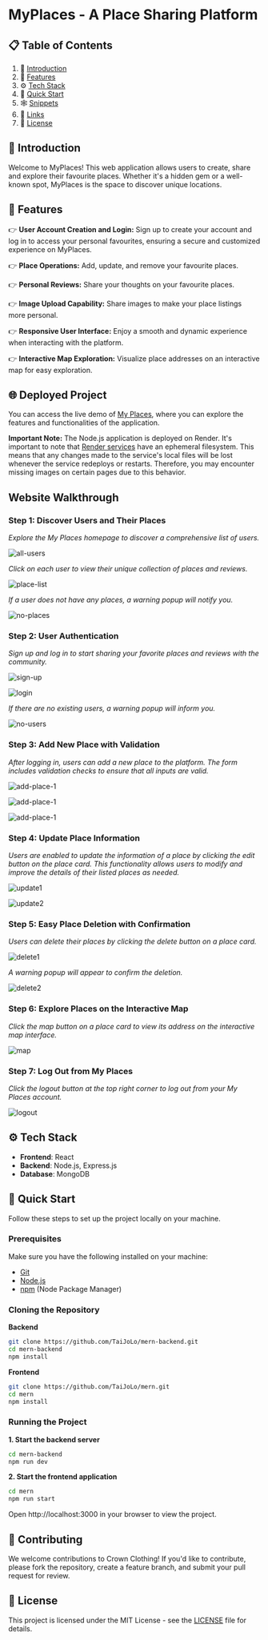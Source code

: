 # MyPlaces - A Place Sharing Platform

## 📋 <a name="table">Table of Contents</a>

1. 🤖 [Introduction](#introduction)
2. 🔋 [Features](#features)
3. ⚙️ [Tech Stack](#tech-stack)
4. 🤸 [Quick Start](#quick-start)
5. 🕸️ [Snippets](#snippets)
6. 🔗 [Links](#links)
7. 📄 [License](#license)

## 🤖 Introduction

Welcome to MyPlaces! This web application allows users to create, share and explore their favourite places. Whether it's a hidden gem or a well-known spot, MyPlaces is the space to discover unique locations.

## 🔋 Features

👉  **User Account Creation and Login:** Sign up to create your account and log in to access your personal favourites, ensuring a secure and customized experience on MyPlaces.

👉  **Place Operations:** Add, update, and remove your favourite places.

👉 **Personal Reviews:**
Share your thoughts on your favourite places.

👉 **Image Upload Capability:**
  Share images to make your place listings more personal.

👉 **Responsive User Interface:**  Enjoy a smooth and dynamic experience when interacting with the platform.

👉  **Interactive Map Exploration:** Visualize place addresses on an interactive map for easy exploration.

## 🌐 Deployed Project

You can access the live demo of [My Places](https://mern-places-f385f.web.app/), where you can explore the features and functionalities of the application.

**Important Note:** The Node.js application is deployed on Render. It's important to note that [Render services](https://docs.render.com/disks) have an ephemeral filesystem. This means that any changes made to the service's local files will be lost whenever the service redeploys or restarts. Therefore, you may encounter missing images on certain pages due to this behavior.



## Website Walkthrough

### Step 1: Discover Users and Their Places
*Explore the My Places homepage to discover a comprehensive list of users.* 

![all-users](screenshots/all-users.png)

*Click on each user to view their unique collection of places and reviews.*


![place-list](screenshots/place-list.png)

*If a user does not have any places, a warning popup will notify you.*


![no-places](screenshots/no-places.png)



### Step 2: User Authentication

*Sign up and log in to start sharing your favorite places and reviews with the community.*

![sign-up](screenshots/sign-up.png)

![login](screenshots/login.png)


*If there are no existing users, a warning popup will inform you.*

![no-users](screenshots/no-users.png)


### Step 3: Add New Place with Validation
*After logging in, users can add a new place to the platform. The form includes validation checks to ensure that all inputs are valid.*

![add-place-1](screenshots/add-place-1.png)

![add-place-1](screenshots/add-place-2.png)

![add-place-1](screenshots/add-place-3.png)


### Step 4: Update Place Information

*Users are enabled to update the information of a place by clicking the edit button on the place card. This functionality allows users to modify and improve the details of their listed places as needed.*

![update1](screenshots/update1.png)

![update2](screenshots/update2.png)


### Step 5: Easy Place Deletion with Confirmation
*Users can delete their places by clicking the delete button on a place card.*

![delete1](screenshots/delete1.png)

*A warning popup will appear to confirm the deletion.*

![delete2](screenshots/delete2.png)


### Step 6: Explore Places on the Interactive Map
*Click the map button on a place card to view its address on the interactive map interface.*

![map](screenshots/map.png)

### Step 7: Log Out from My Places
*Click the logout button at the top right corner to log out from your My Places account.*

![logout](screenshots/logout.png)


## ⚙️ Tech Stack

- **Frontend**: React
- **Backend**: Node.js, Express.js
- **Database**: MongoDB



## 🤸 Quick Start

Follow these steps to set up the project locally on your machine.

### Prerequisites

Make sure you have the following installed on your machine:

- [Git](https://git-scm.com/)
- [Node.js](https://nodejs.org/en)
- [npm](https://www.npmjs.com/) (Node Package Manager)

### Cloning the Repository

**Backend**

```bash
git clone https://github.com/TaiJoLo/mern-backend.git
cd mern-backend
npm install
```

**Frontend**

```bash
git clone https://github.com/TaiJoLo/mern.git
cd mern
npm install
```

### Running the Project
**1. Start the backend server**
```bash
cd mern-backend
npm run dev
```

**2. Start the frontend application**
```bash
cd mern
npm run start
```

Open http://localhost:3000 in your browser to view the project.


## 🤝 Contributing

We welcome contributions to Crown Clothing! If you'd like to contribute, please fork the repository, create a feature branch, and submit your pull request for review.

## 📄 License

This project is licensed under the MIT License - see the [LICENSE](https://github.com/TaiJoLo/crwn-clothing/blob/Redux/LICENSE) file for details.
